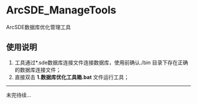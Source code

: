 # ArcSDE_ManageTools
ArcSDE数据库优化管理工具
## 使用说明

1. 工具通过*.sde数据库连接文件连接数据库，使用前确认./bin 目录下存在正确的数据库连接文件；
2. 直接双击 **1.数据库优化工具箱.bat** 文件运行工具；

----
未完待续...
